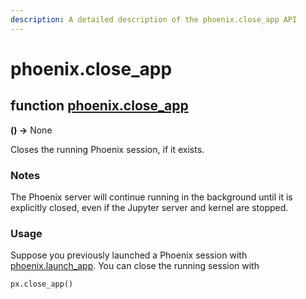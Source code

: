 ```yaml
---
description: A detailed description of the phoenix.close_app API
---
```


# phoenix.close\_app

## function [phoenix.close\_app](https://github.com/Arize-ai/phoenix/blob/main/src/phoenix/session/session.py)

**()  ->**  None

Closes the running Phoenix session, if it exists.

### Notes

The Phoenix server will continue running in the background until it is explicitly closed, even if the Jupyter server and kernel are stopped.

### Usage

Suppose you previously launched a Phoenix session with [phoenix.launch\_app](phoenix.launch\_app.md). You can close the running session with

```python
px.close_app()
```
